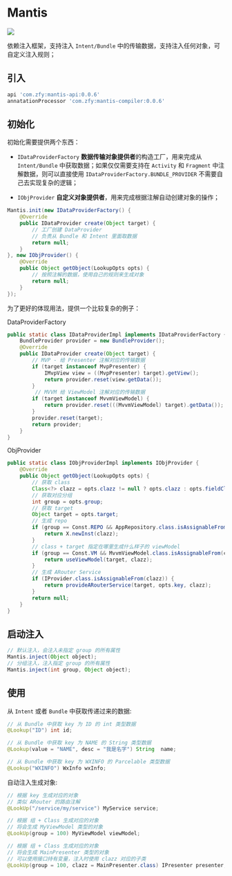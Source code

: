 # Mantis

![](http://s3.hixd.com/139728.jpeg)


依赖注入框架，支持注入 `Intent/Bundle` 中的传输数据，支持注入任何对象，可自定义注入规则；

## 引入

```gradle
api 'com.zfy:mantis-api:0.0.6'
annatationProcessor 'com.zfy:mantis-compiler:0.0.6'
```


## 初始化

初始化需要提供两个东西：

- `IDataProviderFactory` **数据传输对象提供者**的构造工厂，用来完成从 `Intent/Bundle` 中获取数据；如果仅仅需要支持在 `Activity` 和 `Fragment` 中注解数据，则可以直接使用 `IDataProviderFactory.BUNDLE_PROVIDER` 不需要自己去实现复杂的逻辑；   

- `IObjProvider` **自定义对象提供者**，用来完成根据注解自动创建对象的操作；


```java
Mantis.init(new IDataProviderFactory() {
    @Override
    public IDataProvider create(Object target) {
        // 工厂创建 DataProvider 
        // 负责从 Bundle 和 Intent 里面取数据
        return null;
    }
}, new IObjProvider() {
    @Override
    public Object getObject(LookupOpts opts) {
        // 按照注解的数据，使用自己的规则来生成对象
        return null;
    }
});
```

为了更好的体现用法，提供一个比较复杂的例子：


DataProviderFactory

```java
public static class IDataProviderImpl implements IDataProviderFactory {
    BundleProvider provider = new BundleProvider();
    @Override
    public IDataProvider create(Object target) {
        // MVP - 给 Presenter 注解对应的传输数据
        if (target instanceof MvpPresenter) {
            IMvpView view = ((MvpPresenter) target).getView();
            return provider.reset(view.getData());
        }
      	 // MVVM 给 ViewModel 注解对应的传输数据
        if (target instanceof MvvmViewModel) {
            return provider.reset(((MvvmViewModel) target).getData());
        }
        provider.reset(target);
        return provider;
    }
}
```

ObjProvider

```java
public static class IObjProviderImpl implements IObjProvider {
    @Override
    public Object getObject(LookupOpts opts) {
        // 获取 class
        Class<?> clazz = opts.clazz != null ? opts.clazz : opts.fieldClazz;
        // 获取对应分组
        int group = opts.group;
        // 获取 target
        Object target = opts.target;
        // 生成 repo
        if (group == Const.REPO && AppRepository.class.isAssignableFrom(clazz)) {
            return X.newInst(clazz);
        }
        // class + target 指定在哪里生成什么样子的 viewModel
        if (group == Const.VM && MvvmViewModel.class.isAssignableFrom(clazz)) {
            return useViewModel(target, clazz);
        }
        // 生成 ARouter Service
        if (IProvider.class.isAssignableFrom(clazz)) {
            return provideARouterService(target, opts.key, clazz);
        }
        return null;
    }
}
```

## 启动注入

```java
// 默认注入，会注入未指定 group 的所有属性
Mantis.inject(Object object);
// 分组注入，注入指定 group 的所有属性
Mantis.inject(int group, Object object);
```

## 使用

从 `Intent` 或者 `Bundle` 中获取传递过来的数据:

```java
// 从 Bundle 中获取 key 为 ID 的 int 类型数据
@Lookup("ID") int id;

// 从 Bundle 中获取 key 为 NAME 的 String 类型数据
@Lookup(value = "NAME", desc = "我是名字") String  name;

// 从 Bundle 中获取 key 为 WXINFO 的 Parcelable 类型数据
@Lookup("WXINFO") WxInfo wxInfo;
```


自动注入生成对象:

```java
// 根据 key 生成对应的对象
// 类似 ARouter 的路由注解
@LookUp("/service/my/service") MyService service;

// 根据 组 + Class 生成对应的对象
// 将会生成 MyViewModel 类型的对象
@LookUp(group = 100) MyViewModel viewModel;

// 根据 组 + Class 生成对应的对象
// 将会生成 MainPresenter 类型的对象
// 可以使用接口持有变量，注入时使用 clazz 对应的子类
@LookUp(group = 100, clazz = MainPresenter.class) IPresenter presenter;
```
 